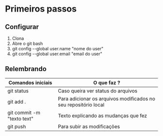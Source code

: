 Primeiros passos
===

Configurar
---

1. Clona
2. Abre o git bash
3. git config --global user.name  "nome do user"
4. git config --global user.email "email do user"
 
Relembrando
---

| Comandos iniciais          | O que faz ?                                                      |
|----------------------------|------------------------------------------------------------------|
| git status                 | Caso queira ver status do arquivos                               |
| git add .                  | Para adicionar os arquivos modificados no seu repositório local  |
| git commit -m "texto text" | Texto explicando as mudanças que fez                             |
| git push                   | Para subir as modificações                                       |


